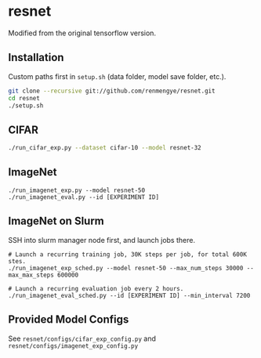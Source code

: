 # resnet
Modified from the original tensorflow version.

## Installation
Custom paths first in `setup.sh` (data folder, model save folder, etc.).
```bash
git clone --recursive git://github.com/renmengye/resnet.git
cd resnet
./setup.sh
```

## CIFAR
```bash
./run_cifar_exp.py --dataset cifar-10 --model resnet-32
```

## ImageNet
```
./run_imagenet_exp.py --model resnet-50
./run_imagenet_eval.py --id [EXPERIMENT ID]
```

## ImageNet on Slurm
SSH into slurm manager node first, and launch jobs there.
```
# Launch a recurring training job, 30K steps per job, for total 600K stes.
./run_imagenet_exp_sched.py --model resnet-50 --max_num_steps 30000 --max_max_steps 600000

# Launch a recurring evaluation job every 2 hours.
./run_imagenet_eval_sched.py --id [EXPERIMENT ID] --min_interval 7200
```

## Provided Model Configs
See `resnet/configs/cifar_exp_config.py` and `resnet/configs/imagenet_exp_config.py`
